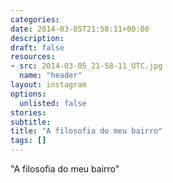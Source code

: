 ```yaml
---
categories:
date: 2014-03-05T21:58:11+00:00
description:
draft: false
resources:
- src: 2014-03-05_21-58-11_UTC.jpg
  name: "header"
layout: instagram
options:
  unlisted: false
stories:
subtitle:
title: "A filosofia do meu bairro"
tags: []
---
```


"A filosofia do meu bairro"
